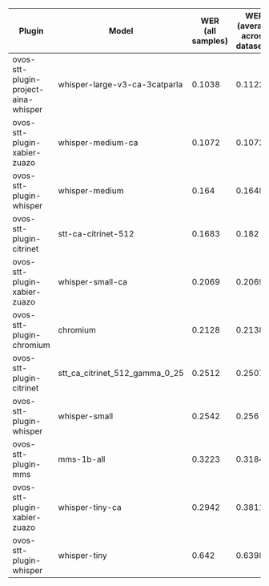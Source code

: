 |Plugin|Model|WER<br>(all samples)| WER<br>(average across datasets) | Damerau Similarity | Score |
|-----|-----|--------------------|----------------------------------|--------------------|-------|
| ovos-stt-plugin-project-aina-whisper | whisper-large-v3-ca-3catparla | 0.1038 | 0.1122 | 0.9674 | 86.2884 |
| ovos-stt-plugin-xabier-zuazo | whisper-medium-ca | 0.1072 | 0.1072 | 0.9607 | 85.7684 |
| ovos-stt-plugin-whisper | whisper-medium | 0.164 | 0.1648 | 0.9298 | 77.6998 |
| ovos-stt-plugin-citrinet | stt-ca-citrinet-512 | 0.1683 | 0.182 | 0.9374 | 77.3185 |
| ovos-stt-plugin-xabier-zuazo | whisper-small-ca | 0.2069 | 0.2069 | 0.9314 | 73.8665 |
| ovos-stt-plugin-chromium | chromium | 0.2128 | 0.2138 | 0.9214 | 72.4858 |
| ovos-stt-plugin-citrinet | stt_ca_citrinet_512_gamma_0_25 | 0.2512 | 0.2507 | 0.9148 | 68.5273 |
| ovos-stt-plugin-whisper | whisper-small | 0.2542 | 0.256 | 0.8929 | 66.5084 |
| ovos-stt-plugin-mms | mms-1b-all | 0.3223 | 0.3184 | 0.9088 | 61.7697 |
| ovos-stt-plugin-xabier-zuazo | whisper-tiny-ca | 0.2942 | 0.3811 | 0.8772 | 58.096 |
| ovos-stt-plugin-whisper | whisper-tiny | 0.642 | 0.6398 | 0.7413 | 26.6214 |